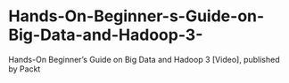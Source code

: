 # Hands-On-Beginner-s-Guide-on-Big-Data-and-Hadoop-3-
Hands-On Beginner’s Guide on Big Data and Hadoop 3 [Video], published by Packt
